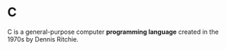 # C

C is a general-purpose computer **programming language** created in the 1970s by Dennis Ritchie.